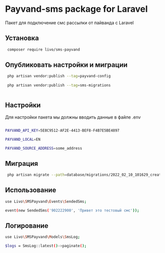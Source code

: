 # Payvand-sms package for Laravel
Пакет для подключение смс рассылки от пайванда с Laravel 
## Установка

```bash
 composer require livo/sms-payvand
```
## Опубликовать настройки и миграции

```bash
 php artisan vendor:publish --tag=payvand-config
 
 php artisan vendor:publish --tag=sms-migrations
 
```
## Настройки
Для настройки пакета мы должны вводить данные в файле .env
```bash

PAYVAND_API_KEY=5E8C9512-AF2E-4413-BEF8-F4B7E5BE4897

PAYVAND_LOCAL=EN

PAYVAND_SOURCE_ADDRESS=some_address


```

## Миграция
```bash
 php artisan migrate --path=database/migrations/2022_02_10_101629_create_sms_logs_table.php
```

## Использование
```bash
use Livo\SMSPayvand\Events\SendedSms;

event(new SendedSms('902222900', 'Привет это тестовый смс'));

```

## Логирование
```bash
use Livo\SMSPayvand\Models\SmsLog;

$logs = SmsLog::latest()->paginate();

```
